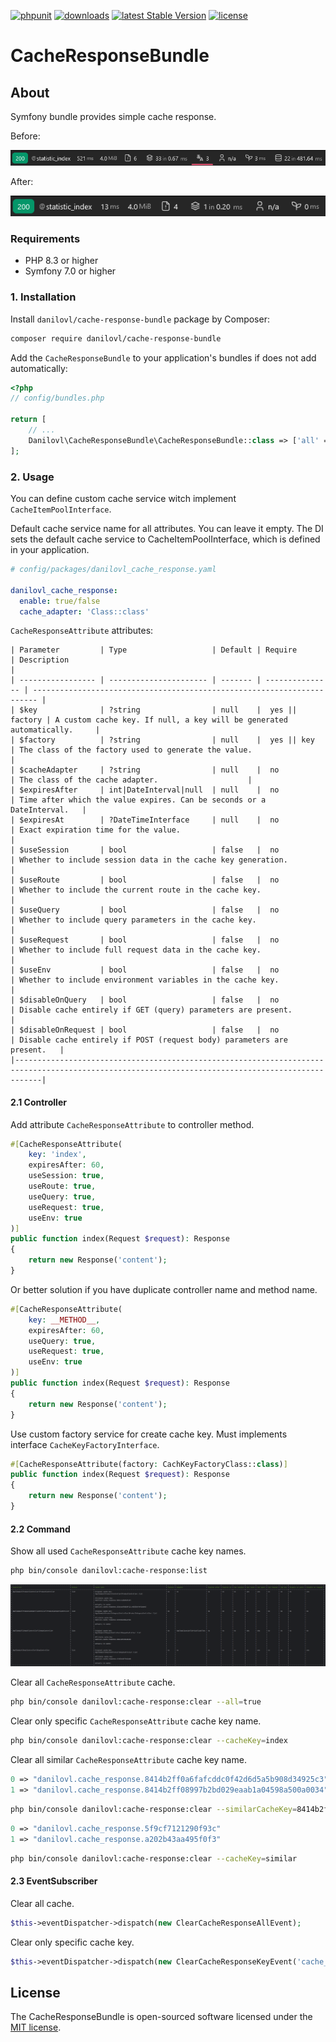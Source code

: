 [![phpunit](https://github.com/danilovl/cache-response-bundle/actions/workflows/phpunit.yml/badge.svg)](https://github.com/danilovl/cache-response-bundle/actions/workflows/phpunit.yml)
[![downloads](https://img.shields.io/packagist/dt/danilovl/cache-response-bundle)](https://packagist.org/packages/danilovl/cache-response-bundle)
[![latest Stable Version](https://img.shields.io/packagist/v/danilovl/cache-response-bundle)](https://packagist.org/packages/danilovl/cache-response-bundle)
[![license](https://img.shields.io/packagist/l/danilovl/cache-response-bundle)](https://packagist.org/packages/danilovl/cache-response-bundle)

# CacheResponseBundle #

## About ##

Symfony bundle provides simple cache response.

Before:

![Alt text](/.github/readme/profiler_before.png?raw=true "Profiler before")

After:

![Alt text](/.github/readme/profiler_after.png?raw=true "Profiler after")

### Requirements

* PHP 8.3 or higher
* Symfony 7.0 or higher

### 1. Installation

Install `danilovl/cache-response-bundle` package by Composer:

``` bash
composer require danilovl/cache-response-bundle
```

Add the `CacheResponseBundle` to your application's bundles if does not add automatically:

``` php
<?php
// config/bundles.php

return [
    // ...
    Danilovl\CacheResponseBundle\CacheResponseBundle::class => ['all' => true]
];
```

### 2. Usage

You can define custom cache service witch implement `CacheItemPoolInterface`.

Default cache service name for all attributes. You can leave it empty.
The DI sets the default cache service to CacheItemPoolInterface, which is defined in your application.

```yaml
# config/packages/danilovl_cache_response.yaml

danilovl_cache_response:
  enable: true/false
  cache_adapter: 'Class::class'
```

`CacheResponseAttribute` attributes:

```
| Parameter         | Type                   | Default | Require         | Description                                                             |
| ----------------- | ---------------------- | ------- | --------------- | ----------------------------------------------------------------------- |
| $key              | ?string                | null    |  yes || factory | A custom cache key. If null, a key will be generated automatically.     |
| $factory          | ?string                | null    |  yes || key     | The class of the factory used to generate the value.                    |
| $cacheAdapter     | ?string                | null    |  no             | The class of the cache adapter.                    |
| $expiresAfter     | int|DateInterval|null  | null    |  no             | Time after which the value expires. Can be seconds or a DateInterval.   |
| $expiresAt        | ?DateTimeInterface     | null    |  no             | Exact expiration time for the value.                                    |
| $useSession       | bool                   | false   |  no             | Whether to include session data in the cache key generation.            |
| $useRoute         | bool                   | false   |  no             | Whether to include the current route in the cache key.                  |
| $useQuery         | bool                   | false   |  no             | Whether to include query parameters in the cache key.                   |
| $useRequest       | bool                   | false   |  no             | Whether to include full request data in the cache key.                  |
| $useEnv           | bool                   | false   |  no             | Whether to include environment variables in the cache key.              |
| $disableOnQuery   | bool                   | false   |  no             | Disable cache entirely if GET (query) parameters are present.           |
| $disableOnRequest | bool                   | false   |  no             | Disable cache entirely if POST (request body) parameters are present.   |
|--------------------------------------------------------------------------------------------------------------------------------------------------|
``` 

#### 2.1 Controller

Add attribute `CacheResponseAttribute` to controller method.

```php
#[CacheResponseAttribute(
    key: 'index', 
    expiresAfter: 60, 
    useSession: true, 
    useRoute: true, 
    useQuery: true, 
    useRequest: true,
    useEnv: true
)]
public function index(Request $request): Response
{
    return new Response('content');
}
```

Or better solution if you have duplicate controller name and method name.

```php
#[CacheResponseAttribute(
    key: __METHOD__, 
    expiresAfter: 60, 
    useQuery: true, 
    useRequest: true,
    useEnv: true
)]
public function index(Request $request): Response
{
    return new Response('content');
}
```

Use custom factory service for create cache key. Must implements interface `CacheKeyFactoryInterface`.

```php
#[CacheResponseAttribute(factory: CachKeyFactoryClass::class)]
public function index(Request $request): Response
{
    return new Response('content');
}
```

#### 2.2 Command

Show all used `CacheResponseAttribute` cache key names.

```bash
php bin/console danilovl:cache-response:list 
```

![Alt text](/.github/readme/console_command_list.png?raw=true "Console command list")

Clear all `CacheResponseAttribute` cache.

```bash
php bin/console danilovl:cache-response:clear --all=true
```

Clear only specific `CacheResponseAttribute` cache key name.

```bash
php bin/console danilovl:cache-response:clear --cacheKey=index
```

Clear all similar `CacheResponseAttribute` cache key name.

```php
0 => "danilovl.cache_response.8414b2ff0a6fafcddc0f42d6d5a5b908d34925c3"
1 => "danilovl.cache_response.8414b2ff08997b2bd029eaab1a04598a500a0034"
```

```bash
php bin/console danilovl:cache-response:clear --similarCacheKey=8414b2ff0
```

```php
0 => "danilovl.cache_response.5f9cf7121290f93c"
1 => "danilovl.cache_response.a202b43aa495f0f3"
```

```bash
php bin/console danilovl:cache-response:clear --cacheKey=similar
```

#### 2.3 EventSubscriber

Clear all cache.

```php
$this->eventDispatcher->dispatch(new ClearCacheResponseAllEvent);
```

Clear only specific cache key.

```php
$this->eventDispatcher->dispatch(new ClearCacheResponseKeyEvent('cache_key'));
```

## License

The CacheResponseBundle is open-sourced software licensed under the [MIT license](https://opensource.org/licenses/MIT).
